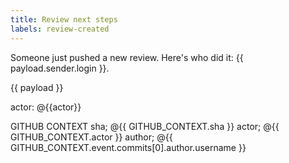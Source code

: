 ```yaml
---
title: Review next steps
labels: review-created
---
```

Someone just pushed a new review. Here's who did it: {{ payload.sender.login }}.

{{ payload }}


actor: @{{actor}}

GITHUB CONTEXT
sha; @{{ GITHUB_CONTEXT.sha }}
actor; @{{ GITHUB_CONTEXT.actor }}
author; @{{ GITHUB_CONTEXT.event.commits[0].author.username }}
